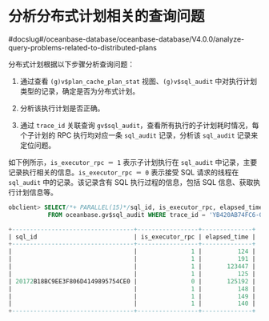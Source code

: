 分析分布式计划相关的查询问题 
===================================
#docslug#/oceanbase-database/oceanbase-database/V4.0.0/analyze-query-problems-related-to-distributed-plans


分布式计划根据以下步骤分析查询问题：

1. 通过查看 `(g)v$plan_cache_plan_stat` 视图、`(g)v$sql_audit` 中对执行计划类型的记录，确定是否为分布式计划。

   

2. 分析该执行计划是否正确。

   

3. 通过 `trace_id` 关联查询 `gv$sql_audit`，查看所有执行的子计划耗时情况，每个子计划的 RPC 执行均对应一条 `sql_audit` 记录，分析该 `sql_audit` 记录来定位问题。

   




如下例所示，`is_executor_rpc ＝ 1` 表示子计划执行在 `sql_audit` 中记录，主要记录执行相关的信息。`is_executor_rpc ＝ 0` 表示接受 SQL 请求的线程在 `sql_audit` 中的记录。该记录含有 SQL 执行过程的信息，包括 SQL 信息、获取执行计划信息等。

```sql
obclient> SELECT/*+ PARALLEL(15)*/sql_id, is_executor_rpc, elapsed_time 
           FROM oceanbase.gv$sql_audit WHERE trace_id = 'YB420AB74FC6-00056349D323483A';

+----------------------------------+-----------------+--------------+
| sql_id                           | is_executor_rpc | elapsed_time |
+----------------------------------+-----------------+--------------+
|                                  |               1 |          124 |
|                                  |               1 |          191 |
|                                  |               1 |       123447 |
|                                  |               1 |          125 |
| 20172B18BC9EE3F806D4149895754CE0 |               0 |       125192 |
|                                  |               1 |          148 |
|                                  |               1 |          149 |
|                                  |               1 |          140 |
+----------------------------------+-----------------+--------------+
```


